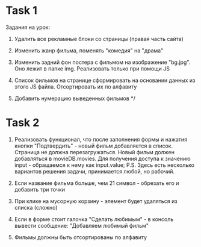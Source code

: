 # Task 1
Задания на урок:

1) Удалить все рекламные блоки со страницы (правая часть сайта)

2) Изменить жанр фильма, поменять "комедия" на "драма"

3) Изменить задний фон постера с фильмом на изображение "bg.jpg". Оно лежит в папке img.
Реализовать только при помощи JS

4) Список фильмов на странице сформировать на основании данных из этого JS файла.
Отсортировать их по алфавиту 

5) Добавить нумерацию выведенных фильмов */

# Task 2

1) Реализовать функционал, что после заполнения формы и нажатия кнопки "Подтвердить" - 
новый фильм добавляется в список. Страница не должна перезагружаться.
Новый фильм должен добавляться в movieDB.movies.
Для получения доступа к значению input - обращаемся к нему как input.value;
P.S. Здесь есть несколько вариантов решения задачи, принимается любой, но рабочий.

2) Если название фильма больше, чем 21 символ - обрезать его и добавить три точки

3) При клике на мусорную корзину - элемент будет удаляться из списка (сложно)

4) Если в форме стоит галочка "Сделать любимым" - в консоль вывести сообщение: 
"Добавляем любимый фильм"

5) Фильмы должны быть отсортированы по алфавиту 
